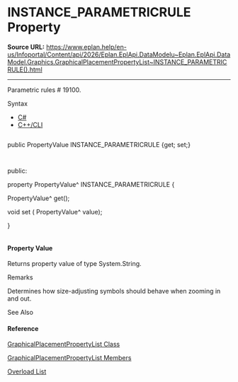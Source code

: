 # INSTANCE_PARAMETRICRULE Property

**Source URL:** https://www.eplan.help/en-us/Infoportal/Content/api/2026/Eplan.EplApi.DataModelu~Eplan.EplApi.DataModel.Graphics.GraphicalPlacementPropertyList~INSTANCE_PARAMETRICRULE().html

---

Parametric rules # 19100.

Syntax

- [C#](#i-syntax-CS)
- [C++/CLI](#i-syntax-CPP2005)

```
```
public PropertyValue INSTANCE_PARAMETRICRULE {get; set;}
```
```

```
```
public:
property PropertyValue^ INSTANCE_PARAMETRICRULE {
   PropertyValue^ get();
   void set (    PropertyValue^ value);
}
```
```

#### Property Value

Returns property value of type System.String.

Remarks

Determines how size-adjusting symbols should behave when zooming in and out.



See Also

#### Reference

[GraphicalPlacementPropertyList Class](Eplan.EplApi.DataModelu~Eplan.EplApi.DataModel.Graphics.GraphicalPlacementPropertyList.html)
  
[GraphicalPlacementPropertyList Members](Eplan.EplApi.DataModelu~Eplan.EplApi.DataModel.Graphics.GraphicalPlacementPropertyList_members.html)
  
[Overload List](Eplan.EplApi.DataModelu~Eplan.EplApi.DataModel.Graphics.GraphicalPlacementPropertyList~INSTANCE_PARAMETRICRULE.html)